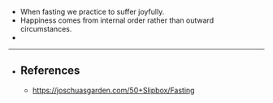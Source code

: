 - When fasting we practice to suffer joyfully.
- Happiness comes from internal order rather than outward circumstances.
-
- ---
- ## References
	- https://joschuasgarden.com/50+Slipbox/Fasting